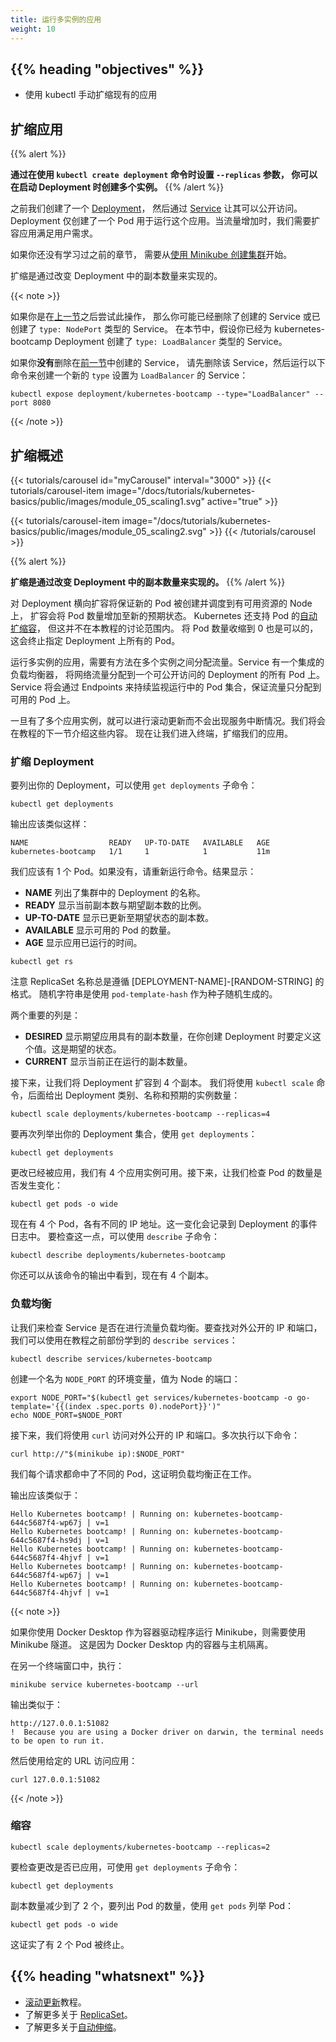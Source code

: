 ```yaml
---
title: 运行多实例的应用
weight: 10
---
```

<!--
title: Running Multiple Instances of Your App
weight: 10
-->

## {{% heading "objectives" %}}

<!--
* Scale an existing app manually using kubectl.
-->
* 使用 kubectl 手动扩缩现有的应用

<!--
## Scaling an application
-->
## 扩缩应用

{{% alert %}}
<!--
_You can create from the start a Deployment with multiple instances using the --replicas
parameter for the kubectl create deployment command._
-->
**通过在使用 `kubectl create deployment` 命令时设置 `--replicas` 参数，
你可以在启动 Deployment 时创建多个实例。**
{{% /alert %}}

<!--
Previously we created a [Deployment](/docs/concepts/workloads/controllers/deployment/),
and then exposed it publicly via a [Service](/docs/concepts/services-networking/service/).
The Deployment created only one Pod for running our application. When traffic increases,
we will need to scale the application to keep up with user demand.

If you haven't worked through the earlier sections, start from
[Using minikube to create a cluster](/docs/tutorials/kubernetes-basics/create-cluster/cluster-intro/).

_Scaling_ is accomplished by changing the number of replicas in a Deployment.
-->
之前我们创建了一个 [Deployment](/zh-cn/docs/concepts/workloads/controllers/deployment/)，
然后通过 [Service](/zh-cn/docs/concepts/services-networking/service/) 让其可以公开访问。
Deployment 仅创建了一个 Pod 用于运行这个应用。当流量增加时，我们需要扩容应用满足用户需求。

如果你还没有学习过之前的章节，
需要从[使用 Minikube 创建集群](/zh-cn/docs/tutorials/kubernetes-basics/create-cluster/cluster-intro/)开始。

扩缩是通过改变 Deployment 中的副本数量来实现的。

{{< note >}}
<!--
If you are trying this after the
[previous section](/docs/tutorials/kubernetes-basics/expose/expose-intro/), then you
may have deleted the service you created, or have created a Service of `type: NodePort`.
In this section, it is assumed that a service with `type: LoadBalancer` is created
for the kubernetes-bootcamp Deployment.

If you have _not_ deleted the Service created in
[the previous section](/docs/tutorials/kubernetes-basics/expose/expose-intro),
first delete that Service and then run the following command to create a new Service
with its `type` set to `LoadBalancer`:
-->
如果你是在[上一节](/zh-cn/docs/tutorials/kubernetes-basics/expose/expose-intro/)之后尝试此操作，
那么你可能已经删除了创建的 Service 或已创建了 `type: NodePort` 类型的 Service。
在本节中，假设你已经为 kubernetes-bootcamp Deployment 创建了 `type: LoadBalancer`
类型的 Service。

如果你**没有**删除在[前一节](/zh-cn/docs/tutorials/kubernetes-basics/expose/expose-intro)中创建的 Service，
请先删除该 Service，然后运行以下命令来创建一个新的 `type` 设置为 `LoadBalancer` 的 Service：

```shell
kubectl expose deployment/kubernetes-bootcamp --type="LoadBalancer" --port 8080
```
{{< /note >}}

<!--
## Scaling overview
-->
## 扩缩概述

{{< tutorials/carousel id="myCarousel" interval="3000" >}}
{{< tutorials/carousel-item
     image="/docs/tutorials/kubernetes-basics/public/images/module_05_scaling1.svg"
     active="true" >}}

{{< tutorials/carousel-item
     image="/docs/tutorials/kubernetes-basics/public/images/module_05_scaling2.svg" >}}
{{< /tutorials/carousel >}}

{{% alert %}}
<!--
_Scaling is accomplished by changing the number of replicas in a Deployment._
-->
**扩缩是通过改变 Deployment 中的副本数量来实现的。**
{{% /alert %}}

<!--
Scaling out a Deployment will ensure new Pods are created and scheduled to Nodes
with available resources. Scaling will increase the number of Pods to the new desired
state. Kubernetes also supports [autoscaling](/docs/tasks/run-application/horizontal-pod-autoscale/)
of Pods, but it is outside of the scope of this tutorial. Scaling to zero is also
possible, and it will terminate all Pods of the specified Deployment.
-->
对 Deployment 横向扩容将保证新的 Pod 被创建并调度到有可用资源的 Node 上，
扩容会将 Pod 数量增加至新的预期状态。
Kubernetes 还支持 Pod 的[自动扩缩容](/zh-cn/docs/tasks/run-application/horizontal-pod-autoscale/)，
但这并不在本教程的讨论范围内。
将 Pod 数量收缩到 0 也是可以的，这会终止指定 Deployment 上所有的 Pod。

<!--
Running multiple instances of an application will require a way to distribute the
traffic to all of them. Services have an integrated load-balancer that will distribute
network traffic to all Pods of an exposed Deployment. Services will monitor continuously
the running Pods using endpoints, to ensure the traffic is sent only to available Pods.

Once you have multiple instances of an application running, you would be able to
do Rolling updates without downtime. We'll cover that in the next section of the
tutorial. Now, let's go to the terminal and scale our application.
-->
运行多实例的应用，需要有方法在多个实例之间分配流量。Service 有一个集成的负载均衡器，
将网络流量分配到一个可公开访问的 Deployment 的所有 Pod 上。
Service 将会通过 Endpoints 来持续监视运行中的 Pod 集合，保证流量只分配到可用的 Pod 上。

一旦有了多个应用实例，就可以进行滚动更新而不会出现服务中断情况。我们将会在教程的下一节介绍这些内容。
现在让我们进入终端，扩缩我们的应用。

<!--
### Scaling a Deployment

To list your Deployments, use the `get deployments` subcommand:
-->
### 扩缩 Deployment

要列出你的 Deployment，可以使用 `get deployments` 子命令：

```shell
kubectl get deployments
```

<!--
The output should be similar to:
-->
输出应该类似这样：

```
NAME                  READY   UP-TO-DATE   AVAILABLE   AGE
kubernetes-bootcamp   1/1     1            1           11m
```

<!--
We should have 1 Pod. If not, run the command again. This shows:

* _NAME_ lists the names of the Deployments in the cluster.
* _READY_ shows the ratio of CURRENT/DESIRED replicas
* _UP-TO-DATE_ displays the number of replicas that have been updated to achieve the desired state.
* _AVAILABLE_ displays how many replicas of the application are available to your users.
* _AGE_ displays the amount of time that the application has been running.

To see the ReplicaSet created by the Deployment, run:
-->
我们应该有 1 个 Pod。如果没有，请重新运行命令。结果显示：

* **NAME** 列出了集群中的 Deployment 的名称。
* **READY** 显示当前副本数与期望副本数的比例。
* **UP-TO-DATE** 显示已更新至期望状态的副本数。
* **AVAILABLE** 显示可用的 Pod 的数量。
* **AGE** 显示应用已运行的时间。

```shell
kubectl get rs
```

<!--
Notice that the name of the ReplicaSet is always formatted as
<nobr>[DEPLOYMENT-NAME]-[RANDOM-STRING]</nobr>.
The random string is randomly generated and uses the pod-template-hash as a seed.

Two important columns of this output are:
-->
注意 ReplicaSet 名称总是遵循 <nobr>[DEPLOYMENT-NAME]-[RANDOM-STRING]</nobr> 的格式。
随机字符串是使用 `pod-template-hash` 作为种子随机生成的。

两个重要的列是：
<!--
* _DESIRED_ displays the desired number of replicas of the application, which you
define when you create the Deployment. This is the desired state.
* _CURRENT_ displays how many replicas are currently running.

Next, let’s scale the Deployment to 4 replicas. We’ll use the `kubectl scale` command,
followed by the Deployment type, name and desired number of instances:
-->
* **DESIRED** 显示期望应用具有的副本数量，在你创建 Deployment 时要定义这个值。这是期望的状态。
* **CURRENT** 显示当前正在运行的副本数量。

接下来，让我们将 Deployment 扩容到 4 个副本。
我们将使用 `kubectl scale` 命令，后面给出 Deployment 类别、名称和预期的实例数量：

```shell
kubectl scale deployments/kubernetes-bootcamp --replicas=4
```

<!--
To list your Deployments once again, use `get deployments`:
-->
要再次列举出你的 Deployment 集合，使用 `get deployments`：

```shell
kubectl get deployments
```

<!--
The change was applied, and we have 4 instances of the application available. Next,
let’s check if the number of Pods changed:
-->
更改已经被应用，我们有 4 个应用实例可用。接下来，让我们检查 Pod 的数量是否发生变化：

```shell
kubectl get pods -o wide
```

<!--
There are 4 Pods now, with different IP addresses. The change was registered in
the Deployment events log. To check that, use the `describe` subcommand:
-->
现在有 4 个 Pod，各有不同的 IP 地址。这一变化会记录到 Deployment 的事件日志中。
要检查这一点，可以使用 `describe` 子命令：

```shell
kubectl describe deployments/kubernetes-bootcamp
```

<!--
You can also view in the output of this command that there are 4 replicas now.
-->
你还可以从该命令的输出中看到，现在有 4 个副本。

<!--
### Load Balancing

Let's check that the Service is load-balancing the traffic. To find out the exposed
IP and Port we can use `describe service` as we learned in the previous part of the tutorial:
-->
### 负载均衡

让我们来检查 Service 是否在进行流量负载均衡。要查找对外公开的 IP 和端口，
我们可以使用在教程之前部份学到的 `describe services`：

```shell
kubectl describe services/kubernetes-bootcamp
```

<!--
Create an environment variable called NODE_PORT that has a value as the Node port:
-->
创建一个名为 `NODE_PORT` 的环境变量，值为 Node 的端口：

```shell
export NODE_PORT="$(kubectl get services/kubernetes-bootcamp -o go-template='{{(index .spec.ports 0).nodePort}}')"
echo NODE_PORT=$NODE_PORT
```

<!--
Next, we’ll do a `curl` to the exposed IP address and port. Execute the command multiple times:
-->
接下来，我们将使用 `curl` 访问对外公开的 IP 和端口。多次执行以下命令：

```shell
curl http://"$(minikube ip):$NODE_PORT"
```

<!--
We hit a different Pod with every request. This demonstrates that the load-balancing is working.

The output should be similar to:
-->
我们每个请求都命中了不同的 Pod，这证明负载均衡正在工作。

输出应该类似于：

```
Hello Kubernetes bootcamp! | Running on: kubernetes-bootcamp-644c5687f4-wp67j | v=1
Hello Kubernetes bootcamp! | Running on: kubernetes-bootcamp-644c5687f4-hs9dj | v=1
Hello Kubernetes bootcamp! | Running on: kubernetes-bootcamp-644c5687f4-4hjvf | v=1
Hello Kubernetes bootcamp! | Running on: kubernetes-bootcamp-644c5687f4-wp67j | v=1
Hello Kubernetes bootcamp! | Running on: kubernetes-bootcamp-644c5687f4-4hjvf | v=1
```

{{< note >}}
<!--
If you're running minikube with Docker Desktop as the container driver, a minikube
tunnel is needed. This is because containers inside Docker Desktop are isolated
from your host computer.

In a separate terminal window, execute:
-->
如果你使用 Docker Desktop 作为容器驱动程序运行 Minikube，则需要使用 Minikube 隧道。
这是因为 Docker Desktop 内的容器与主机隔离。

在另一个终端窗口中，执行：

```shell
minikube service kubernetes-bootcamp --url
```

<!--
The output looks like this:
-->
输出类似于：

```
http://127.0.0.1:51082
!  Because you are using a Docker driver on darwin, the terminal needs to be open to run it.
```

<!--
Then use the given URL to access the app:
-->
然后使用给定的 URL 访问应用：

```shell
curl 127.0.0.1:51082
```
{{< /note >}}

<!--
### Scale Down

To scale down the Deployment to 2 replicas, run again the `scale` subcommand:
-->
### 缩容

```shell
kubectl scale deployments/kubernetes-bootcamp --replicas=2
```

<!--
List the Deployments to check if the change was applied with the `get deployments` subcommand:
-->
要检查更改是否已应用，可使用 `get deployments` 子命令：

```shell
kubectl get deployments
```

<!--
The number of replicas decreased to 2. List the number of Pods, with `get pods`:
-->
副本数量减少到了 2 个，要列出 Pod 的数量，使用 `get pods` 列举 Pod：

```shell
kubectl get pods -o wide
```

<!--
This confirms that 2 Pods were terminated.
-->
这证实了有 2 个 Pod 被终止。

## {{% heading "whatsnext" %}}

<!--
* Tutorial
[Performing a Rolling Update](/docs/tutorials/kubernetes-basics/update/update-intro/).
* Learn more about [ReplicaSet](/docs/concepts/workloads/controllers/replicaset/).
* Learn more about [Autoscaling](/docs/concepts/workloads/autoscaling/).
-->
* [滚动更新](/zh-cn/docs/tutorials/kubernetes-basics/update/update-intro/)教程。
* 了解更多关于 [ReplicaSet](/zh-cn/docs/concepts/workloads/controllers/replicaset/)。
* 了解更多关于[自动伸缩](/zh-cn/docs/concepts/workloads/autoscaling/)。
